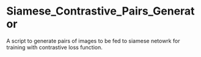 # Siamese_Contrastive_Pairs_Generator
A script to generate pairs of images to be fed to siamese netowrk for training with contrastive loss function.
